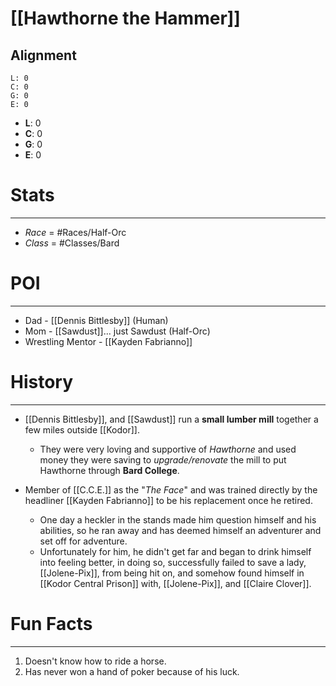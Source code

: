 # [[Hawthorne the Hammer]]
## Alignment
```alignmenttracker
L: 0
C: 0
G: 0
E: 0
```

- **L**: 0
- **C**: 0
- **G**: 0
- **E**: 0

# Stats
---
- *Race* = #Races/Half-Orc
- *Class* = #Classes/Bard

# POI
---
- Dad - [[Dennis Bittlesby]] (Human)
- Mom - [[Sawdust]]... just Sawdust (Half-Orc)
- Wrestling Mentor - [[Kayden Fabrianno]]

# History 
---
- [[Dennis Bittlesby]], and [[Sawdust]] run a **small lumber mill** together a few miles outside [[Kodor]]. 
	- They were very loving and supportive of *Hawthorne* and used money they were saving to *upgrade/renovate* the mill to put Hawthorne through **Bard College**. 

- Member of [[C.C.E.]] as the "*The Face*" and was trained directly by the headliner [[Kayden Fabrianno]] to be his replacement once he retired. 
	- One day a heckler in the stands made him question himself and his abilities, so he ran away and has deemed himself an adventurer and set off for adventure. 
	- Unfortunately for him, he didn't get far and began to drink himself into feeling better, in doing so, successfully failed to save a lady, [[Jolene-Pix]], from being hit on, and somehow found himself in [[Kodor Central Prison]] with, [[Jolene-Pix]], and [[Claire Clover]].

# Fun Facts
---
1. Doesn't know how to ride a horse.
2. Has never won a hand of poker because of his luck.